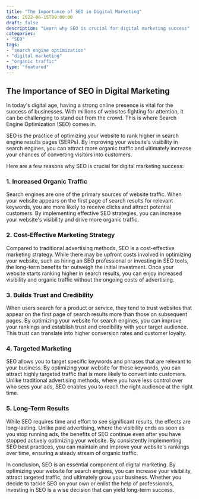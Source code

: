 ```yaml
--- 
title: "The Importance of SEO in Digital Marketing"
date: 2022-06-15T09:00:00
draft: false
description: "Learn why SEO is crucial for digital marketing success"
categories:
- "SEO"
tags:
- "search engine optimization"
- "digital marketing"
- "organic traffic"
type: "featured"
--- 
```


## The Importance of SEO in Digital Marketing

In today's digital age, having a strong online presence is vital for the success of businesses. With millions of websites fighting for attention, it can be challenging to stand out from the crowd. This is where Search Engine Optimization (SEO) comes in.

SEO is the practice of optimizing your website to rank higher in search engine results pages (SERPs). By improving your website's visibility in search engines, you can attract more organic traffic and ultimately increase your chances of converting visitors into customers.

Here are a few reasons why SEO is crucial for digital marketing success:

### 1. Increased Organic Traffic

Search engines are one of the primary sources of website traffic. When your website appears on the first page of search results for relevant keywords, you are more likely to receive clicks and attract potential customers. By implementing effective SEO strategies, you can increase your website's visibility and drive more organic traffic.

### 2. Cost-Effective Marketing Strategy

Compared to traditional advertising methods, SEO is a cost-effective marketing strategy. While there may be upfront costs involved in optimizing your website, such as hiring an SEO professional or investing in SEO tools, the long-term benefits far outweigh the initial investment. Once your website starts ranking higher in search results, you can enjoy increased visibility and organic traffic without the ongoing costs of advertising.

### 3. Builds Trust and Credibility

When users search for a product or service, they tend to trust websites that appear on the first page of search results more than those on subsequent pages. By optimizing your website for search engines, you can improve your rankings and establish trust and credibility with your target audience. This trust can translate into higher conversion rates and customer loyalty.

### 4. Targeted Marketing

SEO allows you to target specific keywords and phrases that are relevant to your business. By optimizing your website for these keywords, you can attract highly targeted traffic that is more likely to convert into customers. Unlike traditional advertising methods, where you have less control over who sees your ads, SEO enables you to reach the right audience at the right time.

### 5. Long-Term Results

While SEO requires time and effort to see significant results, the effects are long-lasting. Unlike paid advertising, where the visibility ends as soon as you stop running ads, the benefits of SEO continue even after you have stopped actively optimizing your website. By consistently implementing SEO best practices, you can maintain and improve your website's rankings over time, ensuring a steady stream of organic traffic.

In conclusion, SEO is an essential component of digital marketing. By optimizing your website for search engines, you can increase your visibility, attract targeted traffic, and ultimately grow your business. Whether you decide to tackle SEO on your own or enlist the help of professionals, investing in SEO is a wise decision that can yield long-term success.
